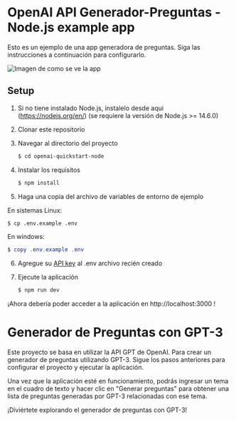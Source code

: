 # OpenAI API Generador-Preguntas - Node.js example app

Esto es un ejemplo de una app generadora de preguntas. Siga las instrucciones a continuación para configurarlo.

![Imagen de como se ve la app](/mi-generador/public/Img.png)


## Setup

1. Si no tiene instalado Node.js, instalelo desde aqui (https://nodejs.org/en/) (se requiere la versión de Node.js >= 14.6.0)

2. Clonar este repositorio

3. Navegar al directorio del proyecto

   ```bash
   $ cd openai-quickstart-node
   ```

4. Instalar los requisitos

   ```bash
   $ npm install
   ```

5. Haga una copia del archivo de variables de entorno de ejemplo

 En sistemas Linux:
   ```bash
   $ cp .env.example .env
   ```
   En windows:
   ```powershell
   $ copy .env.example .env
   ```

6. Agregue su [API key](https://platform.openai.com/account/api-keys) al .env archivo recién creado

7. Ejecute la aplicación

   ```bash
   $ npm run dev
   ```

¡Ahora debería poder acceder a la aplicación en http://localhost:3000 ! 

# Generador de Preguntas con GPT-3

Este proyecto se basa en utilizar la API GPT de OpenAI. Para crear un generador de preguntas utilizando GPT-3. Sigue los pasos anteriores para configurar el proyecto y ejecutar la aplicación.

Una vez que la aplicación esté en funcionamiento, podrás ingresar un tema en el cuadro de texto y hacer clic en "Generar preguntas" para obtener una lista de preguntas generadas por GPT-3 relacionadas con ese tema.

¡Diviértete explorando el generador de preguntas con GPT-3!